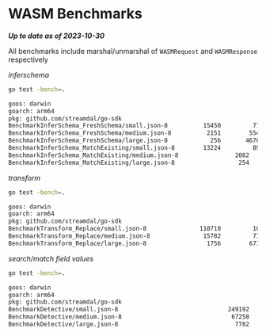 # WASM Benchmarks

***Up to date as of 2023-10-30***

All benchmarks include marshal/unmarshal of `WASMRequest` and `WASMResponse` respectively

*inferschema*

```bash
go test -bench=.

goos: darwin
goarch: arm64
pkg: github.com/streamdal/go-sdk
BenchmarkInferSchema_FreshSchema/small.json-8   	   15450	     77007 ns/op
BenchmarkInferSchema_FreshSchema/medium.json-8  	    2151	    554466 ns/op
BenchmarkInferSchema_FreshSchema/large.json-8   	     256	   4670424 ns/op
BenchmarkInferSchema_MatchExisting/small.json-8 	   13224	     89757 ns/op
BenchmarkInferSchema_MatchExisting/medium.json-8         	    2082	    567770 ns/op
BenchmarkInferSchema_MatchExisting/large.json-8          	     254	   4711179 ns/op
```

*transform*

```bash
go test -bench=.

goos: darwin
goarch: arm64
pkg: github.com/streamdal/go-sdk
BenchmarkTransform_Replace/small.json-8         	  110710	     10787 ns/op
BenchmarkTransform_Replace/medium.json-8        	   15782	     77025 ns/op
BenchmarkTransform_Replace/large.json-8         	    1756	    671757 ns/op
```

*search/match field values*

```bash
go test -bench=.

goos: darwin
goarch: arm64
pkg: github.com/streamdal/go-sdk
BenchmarkDetective/small.json-8                          	  249192	      4647 ns/op
BenchmarkDetective/medium.json-8                         	   67258	     18027 ns/op
BenchmarkDetective/large.json-8                          	    7782	    136151 ns/op
```
